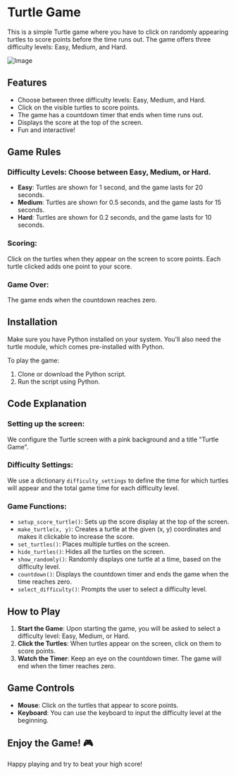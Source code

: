 # Turtle Game

This is a simple Turtle game where you have to click on randomly appearing turtles to score points before the time runs out. The game offers three difficulty levels: Easy, Medium, and Hard.

![Image](https://github.com/user-attachments/assets/d3c0f2de-d5a5-416c-b282-4d6511a960b5)

## Features
- Choose between three difficulty levels: Easy, Medium, and Hard.
- Click on the visible turtles to score points.
- The game has a countdown timer that ends when time runs out.
- Displays the score at the top of the screen.
- Fun and interactive!

## Game Rules
### Difficulty Levels: Choose between Easy, Medium, or Hard.
- **Easy**: Turtles are shown for 1 second, and the game lasts for 20 seconds.
- **Medium**: Turtles are shown for 0.5 seconds, and the game lasts for 15 seconds.
- **Hard**: Turtles are shown for 0.2 seconds, and the game lasts for 10 seconds.

### Scoring:
Click on the turtles when they appear on the screen to score points. Each turtle clicked adds one point to your score.

### Game Over:
The game ends when the countdown reaches zero.

## Installation
Make sure you have Python installed on your system. You'll also need the turtle module, which comes pre-installed with Python.

To play the game:
1. Clone or download the Python script.
2. Run the script using Python.

## Code Explanation
### Setting up the screen:
We configure the Turtle screen with a pink background and a title "Turtle Game".

### Difficulty Settings:
We use a dictionary `difficulty_settings` to define the time for which turtles will appear and the total game time for each difficulty level.

### Game Functions:
- `setup_score_turtle()`: Sets up the score display at the top of the screen.
- `make_turtle(x, y)`: Creates a turtle at the given (x, y) coordinates and makes it clickable to increase the score.
- `set_turtles()`: Places multiple turtles on the screen.
- `hide_turtles()`: Hides all the turtles on the screen.
- `show_randomly()`: Randomly displays one turtle at a time, based on the difficulty level.
- `countdown()`: Displays the countdown timer and ends the game when the time reaches zero.
- `select_difficulty()`: Prompts the user to select a difficulty level.

## How to Play
1. **Start the Game**: Upon starting the game, you will be asked to select a difficulty level: Easy, Medium, or Hard.
2. **Click the Turtles**: When turtles appear on the screen, click on them to score points.
3. **Watch the Timer**: Keep an eye on the countdown timer. The game will end when the timer reaches zero.

## Game Controls
- **Mouse**: Click on the turtles that appear to score points.
- **Keyboard**: You can use the keyboard to input the difficulty level at the beginning.

## Enjoy the Game! 🎮
Happy playing and try to beat your high score!
